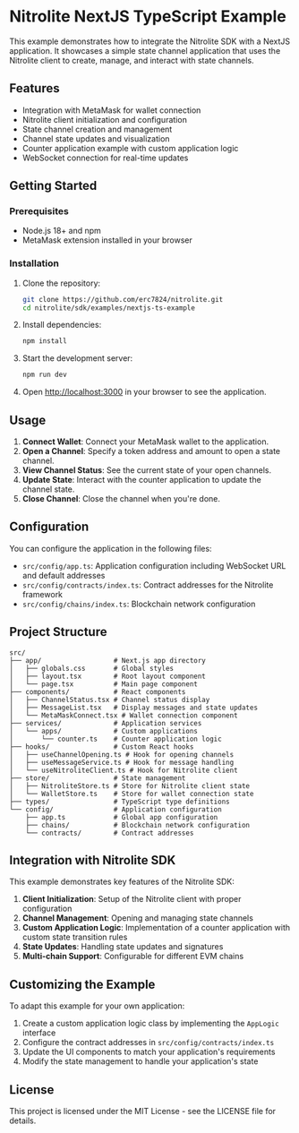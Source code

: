 # Nitrolite NextJS TypeScript Example

This example demonstrates how to integrate the Nitrolite SDK with a NextJS application. It showcases a simple state channel application that uses the Nitrolite client to create, manage, and interact with state channels.

## Features

- Integration with MetaMask for wallet connection
- Nitrolite client initialization and configuration
- State channel creation and management
- Channel state updates and visualization
- Counter application example with custom application logic
- WebSocket connection for real-time updates

## Getting Started

### Prerequisites

- Node.js 18+ and npm
- MetaMask extension installed in your browser

### Installation

1. Clone the repository:

    ```bash
    git clone https://github.com/erc7824/nitrolite.git
    cd nitrolite/sdk/examples/nextjs-ts-example
    ```

2. Install dependencies:

    ```bash
    npm install
    ```

3. Start the development server:

    ```bash
    npm run dev
    ```

4. Open [http://localhost:3000](http://localhost:3000) in your browser to see the application.

## Usage

1. **Connect Wallet**: Connect your MetaMask wallet to the application.
2. **Open a Channel**: Specify a token address and amount to open a state channel.
3. **View Channel Status**: See the current state of your open channels.
4. **Update State**: Interact with the counter application to update the channel state.
5. **Close Channel**: Close the channel when you're done.

## Configuration

You can configure the application in the following files:

- `src/config/app.ts`: Application configuration including WebSocket URL and default addresses
- `src/config/contracts/index.ts`: Contract addresses for the Nitrolite framework
- `src/config/chains/index.ts`: Blockchain network configuration

## Project Structure

```
src/
├── app/                  # Next.js app directory
│   ├── globals.css       # Global styles
│   ├── layout.tsx        # Root layout component
│   └── page.tsx          # Main page component
├── components/           # React components
│   ├── ChannelStatus.tsx # Channel status display
│   ├── MessageList.tsx   # Display messages and state updates
│   └── MetaMaskConnect.tsx # Wallet connection component
├── services/             # Application services
│   └── apps/             # Custom applications
│       └── counter.ts    # Counter application logic
├── hooks/                # Custom React hooks
│   ├── useChannelOpening.ts # Hook for opening channels
│   ├── useMessageService.ts # Hook for message handling
│   └── useNitroliteClient.ts # Hook for Nitrolite client
├── store/                # State management
│   ├── NitroliteStore.ts # Store for Nitrolite client state
│   └── WalletStore.ts    # Store for wallet connection state
├── types/                # TypeScript type definitions
└── config/               # Application configuration
    ├── app.ts            # Global app configuration
    ├── chains/           # Blockchain network configuration
    └── contracts/        # Contract addresses
```

## Integration with Nitrolite SDK

This example demonstrates key features of the Nitrolite SDK:

1. **Client Initialization**: Setup of the Nitrolite client with proper configuration
2. **Channel Management**: Opening and managing state channels
3. **Custom Application Logic**: Implementation of a counter application with custom state transition rules
4. **State Updates**: Handling state updates and signatures
5. **Multi-chain Support**: Configurable for different EVM chains

## Customizing the Example

To adapt this example for your own application:

1. Create a custom application logic class by implementing the `AppLogic` interface
2. Configure the contract addresses in `src/config/contracts/index.ts`
3. Update the UI components to match your application's requirements
4. Modify the state management to handle your application's state

## License

This project is licensed under the MIT License - see the LICENSE file for details.

